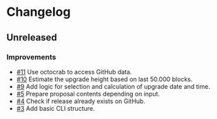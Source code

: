# Changelog

## Unreleased

### Improvements

- [#11](https://github.com/MalteHerrmann/upgrade-helper/pull/11) Use octocrab to access GitHub data.
- [#10](https://github.com/MalteHerrmann/upgrade-helper/pull/10) Estimate the upgrade height based on last 50.000 blocks.
- [#9](https://github.com/MalteHerrmann/upgrade-helper/pull/9) Add logic for selection and calculation of upgrade date and time.
- [#5](https://github.com/MalteHerrmann/upgrade-helper/pull/5) Prepare proposal contents depending on input.
- [#4](https://github.com/MalteHerrmann/upgrade-helper/pull/4) Check if release already exists on GitHub.
- [#3](https://github.com/MalteHerrmann/upgrade-helper/pull/3) Add basic CLI structure.
